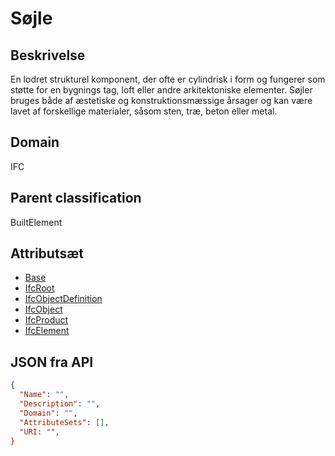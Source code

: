 # Søjle

## Beskrivelse

En lodret strukturel komponent, der ofte er cylindrisk i form og fungerer som støtte for en bygnings tag, loft eller andre arkitektoniske elementer. Søjler bruges både af æstetiske og konstruktionsmæssige årsager og kan være lavet af forskellige materialer, såsom sten, træ, beton eller metal.

## Domain

IFC

## Parent classification

BuiltElement

## Attributsæt

- [Base](../../../GroupsOfAttributes/Base.md)
- [IfcRoot](../../../GroupsOfAttributes/IfcRoot.md)
- [IfcObjectDefinition](../../../GroupsOfAttributes/IfcObjectDefinition.md)
- [IfcObject](../../../GroupsOfAttributes/IfcObject.md)
- [IfcProduct](../../../GroupsOfAttributes/IfcProduct.md)
- [IfcElement](../../GroupsOfAttributes/IfcElement.md)

## JSON fra API

```json
{
  "Name": "",
  "Description": "",
  "Domain": "",
  "AttributeSets": [],
  "URI: "",
}
```
